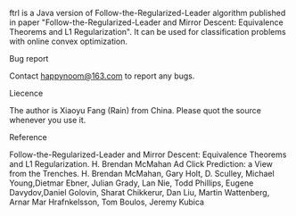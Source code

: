 ftrl is a Java version of Follow-the-Regularized-Leader algorithm published in paper "Follow-the-Regularized-Leader and Mirror Descent: Equivalence Theorems and L1 Regularization". It can be used for classification problems with online convex optimization.

Bug report

Contact happynoom@163.com to report any bugs.

Liecence

The author is Xiaoyu Fang (Rain) from China. Please quot the source whenever you use it.

Reference

Follow-the-Regularized-Leader and Mirror Descent: Equivalence Theorems and L1 Regularization. H. Brendan McMahan
Ad Click Prediction: a View from the Trenches. H. Brendan McMahan, Gary Holt, D. Sculley, Michael Young,Dietmar Ebner, Julian Grady, Lan Nie, Todd Phillips, Eugene Davydov,Daniel Golovin, Sharat Chikkerur, Dan Liu, Martin Wattenberg, Arnar Mar Hrafnkelsson, Tom Boulos, Jeremy Kubica
